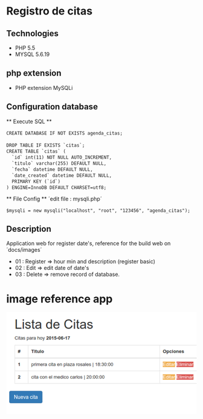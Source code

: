 # Registro de citas


## Technologies
- PHP 5.5
- MYSQL 5.6.19


## php extension
 - PHP extension MySQLi

## Configuration database

** Execute SQL **

    CREATE DATABASE IF NOT EXISTS agenda_citas;

    DROP TABLE IF EXISTS `citas`;
    CREATE TABLE `citas` (
      `id` int(11) NOT NULL AUTO_INCREMENT,
      `titulo` varchar(255) DEFAULT NULL,
      `fecha` datetime DEFAULT NULL,
      `date_created` datetime DEFAULT NULL,
      PRIMARY KEY (`id`)
    ) ENGINE=InnoDB DEFAULT CHARSET=utf8;


** File Config ** ´edit file : mysqli.php´

    $mysqli = new mysqli("localhost", "root", "123456", "agenda_citas");


## Description
Application web for register date's, reference for the build web  on ´docs/images´
- 01 : Register =>  hour min and description (register basic)
- 02 : Edit => edit date of date's
- 03 : Delete => remove record of database.



# image reference app

![Image reference!](docs/images/reference.2015-06-17.png)
